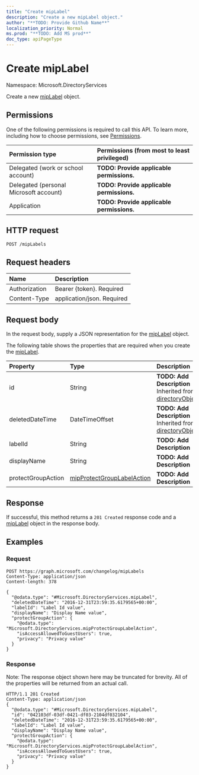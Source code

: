```yaml
---
title: "Create mipLabel"
description: "Create a new mipLabel object."
author: "**TODO: Provide Github Name**"
localization_priority: Normal
ms.prod: "**TODO: Add MS prod**"
doc_type: apiPageType
---
```


# Create mipLabel

Namespace: Microsoft.DirectoryServices

Create a new [mipLabel](../resources/microsoft.directoryservices-miplabel.md) object.

## Permissions
One of the following permissions is required to call this API. To learn more, including how to choose permissions, see [Permissions](/concepts/permissions-reference.md).

|Permission type|Permissions (from most to least privileged)|
|:---|:---|
|Delegated (work or school account)|**TODO: Provide applicable permissions.**|
|Delegated (personal Microsoft account)|**TODO: Provide applicable permissions.**|
|Application|**TODO: Provide applicable permissions.**|

## HTTP request
<!-- {
  "blockType": "ignored"
}
-->
``` http
POST /mipLabels
```

## Request headers
|Name|Description|
|:---|:---|
|Authorization|Bearer {token}. Required|
|Content-Type|application/json. Required|

## Request body
In the request body, supply a JSON representation for the [mipLabel](../resources/microsoft.directoryservices-miplabel.md) object.

The following table shows the properties that are required when you create the [mipLabel](../resources/microsoft.directoryservices-miplabel.md).

|Property|Type|Description|
|:---|:---|:---|
|id|String|**TODO: Add Description** Inherited from [directoryObject](../resources/microsoft.directoryservices-directoryobject.md)|
|deletedDateTime|DateTimeOffset|**TODO: Add Description** Inherited from [directoryObject](../resources/microsoft.directoryservices-directoryobject.md)|
|labelId|String|**TODO: Add Description**|
|displayName|String|**TODO: Add Description**|
|protectGroupAction|[mipProtectGroupLabelAction](../resources/microsoft.directoryservices-mipprotectgrouplabelaction.md)|**TODO: Add Description**|



## Response
If successful, this method returns a `201 Created` response code and a [mipLabel](../resources/microsoft.directoryservices-miplabel.md) object in the response body.

## Examples

### Request
<!-- {
  "blockType": "request",
  "name": "create_miplabel_from_miplabels"
}
-->
``` http
POST https://graph.microsoft.com/changelog/mipLabels
Content-Type: application/json
Content-length: 378

{
  "@odata.type": "#Microsoft.DirectoryServices.mipLabel",
  "deletedDateTime": "2016-12-31T23:59:35.6179565+00:00",
  "labelId": "Label Id value",
  "displayName": "Display Name value",
  "protectGroupAction": {
    "@odata.type": "Microsoft.DirectoryServices.mipProtectGroupLabelAction",
    "isAccessAllowedToGuestUsers": true,
    "privacy": "Privacy value"
  }
}
```

### Response
Note: The response object shown here may be truncated for brevity. All of the properties will be returned from an actual call.
<!-- {
  "blockType": "response",
  "truncated": true,
  "@odata.type": "microsoft.directoryservices.miplabel"
}
-->
``` http
HTTP/1.1 201 Created
Content-Type: application/json
{
  "@odata.type": "#Microsoft.DirectoryServices.mipLabel",
  "id": "042103df-03df-0421-df03-2104df032104",
  "deletedDateTime": "2016-12-31T23:59:35.6179565+00:00",
  "labelId": "Label Id value",
  "displayName": "Display Name value",
  "protectGroupAction": {
    "@odata.type": "Microsoft.DirectoryServices.mipProtectGroupLabelAction",
    "isAccessAllowedToGuestUsers": true,
    "privacy": "Privacy value"
  }
}
```

